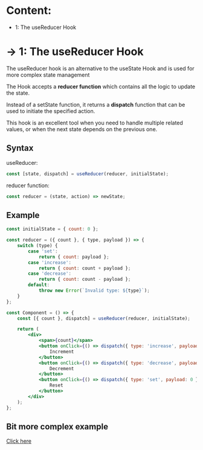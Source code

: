 # Content:

- 1: The useReducer Hook

# -> 1: The useReducer Hook

The useReducer hook is an alternative to the useState Hook
and is used for more complex state management<br>

The Hook accepts a **reducer function** which contains all the logic
to update the state.

Instead of a setState function, it returns a **dispatch** function that can be
used to initiate the specified action.<br>

This hook is an excellent tool when you need to handle multiple related values,
or when the next state depends on the previous one.

## Syntax

useReducer:

```jsx
const [state, dispatch] = useReducer(reducer, initialState);
```

reducer function:

```jsx
const reducer = (state, action) => newState;
```

## Example

```jsx
const initialState = { count: 0 };

const reducer = ({ count }, { type, payload }) => {
	switch (type) {
		case 'set':
			return { count: payload };
		case 'increase':
			return { count: count + payload };
		case 'decrease':
			return { count: count - payload };
		default:
			throw new Error(`Invalid type: ${type}`);
	}
};

const Component = () => {
	const [{ count }, dispatch] = useReducer(reducer, initialState);

	return (
		<div>
			<span>{count}</span>
			<button onClick={() => dispatch({ type: 'increase', payload: 1 })}>
				Increment
			</button>
			<button onClick={() => dispatch({ type: 'decrease', payload: 1 })}>
				Decrement
			</button>
			<button onClick={() => dispatch({ type: 'set', payload: 0 })}>
				Reset
			</button>
		</div>
	);
};
```

## Bit more complex example

[Click here](./src/components/DateCounter.jsx)
